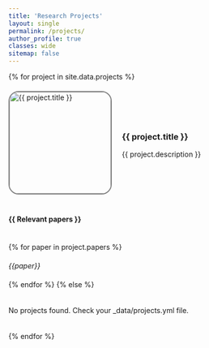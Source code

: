 ```yaml
---
title: 'Research Projects'
layout: single
permalink: /projects/
author_profile: true
classes: wide
sitemap: false
---
```


<div class="projects-list">
  {% for project in site.data.projects %}
  <div class="project-item">
    <img src="{{ project.image }}" alt="{{ project.title }}" class="project-image" style="border: 2px solid gray; border-radius: 20px;">
    <div class="project-info">
      <h3>{{ project.title }}</h3>
      <p>{{ project.description }}</p>
    </div>
  </div>
  <h4>{{ Relevant papers }}</h4>
  {% for paper in project.papers %}
  <i>{{paper}}</i>
  {% endfor %}
  {% else %}
  <p>No projects found. Check your _data/projects.yml file.</p>
  {% endfor %}
</div>

<style>
.projects-list { display: flex; flex-direction: column; gap: 20px; }
.project-item { display: flex; align-items: center; gap: 20px; }
.project-image { width: 200px; height: auto; }
.project-info { flex: 1; }
</style>
